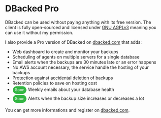 # DBacked Pro

DBacked can be used without paying anything with its free version. The client is fully open-sourced and licensed under [GNU AGPLv3](https://choosealicense.com/licenses/agpl-3.0/) meaning you can use it without my permission.

I also provide a Pro version of DBacked on [dbacked.com](https://dbacked.com) that adds:
- Web dashboard to create and monitor your backups
- Scheduling of agents on multiple servers for a single database
- Email alerts when the backups are 30 minutes late or an error happens
- No AWS account necessary, the service handle the hosting of your backups
- Protection against accidental deletion of backups
- Retention policies to save on hosting cost
- <span class="chip chip-green">Soon</span> Weekly emails about your database health
- <span class="chip chip-green">Soon</span> Alerts when the backup size increases or decreases a lot

You can get more informations and register on [dbacked.com](https://dbacked.com).

<style>
.chip {
  align-items: center;
  background: #f0f1f4;
  border-radius: 5rem;
  color: #667189;
  display: inline-flex;
  display: -ms-inline-flexbox;
  -ms-flex-align: center;
  font-size: 90%;
  height: 1.2rem;
  line-height: .8rem;
  margin: .1rem;
  max-width: 100%;
  padding: .2rem .4rem;
  text-decoration: none;
  vertical-align: middle;
}
.chip-green {
  background-color: #32b643;
  color: white;
}
</style>